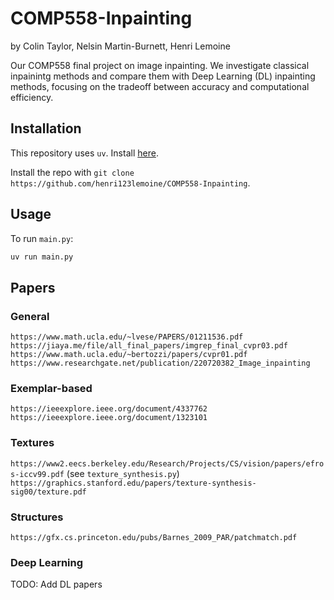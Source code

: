 # COMP558-Inpainting

by Colin Taylor, Nelsin Martin-Burnett, Henri Lemoine

Our COMP558 final project on image inpainting. We investigate classical inpainintg methods and compare them with Deep Learning (DL) inpainting methods, focusing on the tradeoff between accuracy and computational efficiency.

## Installation

This repository uses `uv`. Install [here](https://docs.astral.sh/uv/getting-started/installation/).

Install the repo with `git clone https://github.com/henri123lemoine/COMP558-Inpainting`.

## Usage

To run `main.py`:
```bash
uv run main.py
```

## Papers

### General

`https://www.math.ucla.edu/~lvese/PAPERS/01211536.pdf`
`https://jiaya.me/file/all_final_papers/imgrep_final_cvpr03.pdf`
`https://www.math.ucla.edu/~bertozzi/papers/cvpr01.pdf`
`https://www.researchgate.net/publication/220720382_Image_inpainting`

### Exemplar-based

`https://ieeexplore.ieee.org/document/4337762`
`https://ieeexplore.ieee.org/document/1323101`

### Textures

`https://www2.eecs.berkeley.edu/Research/Projects/CS/vision/papers/efros-iccv99.pdf` (see `texture_synthesis.py`)
`https://graphics.stanford.edu/papers/texture-synthesis-sig00/texture.pdf`

### Structures

`https://gfx.cs.princeton.edu/pubs/Barnes_2009_PAR/patchmatch.pdf`

### Deep Learning

TODO: Add DL papers
